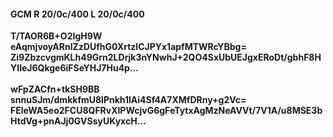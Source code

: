 #### GCM R 20/0c/400 L 20/0c/400
**T/TAOR6B+O2IgH9W**<br/>**eAqmjvoyARnlZzDUfhG0XrtzlCJPYx1apfMTWRcYBbg=**<br/>**Zi9ZbzcvgmKLh49Grn2LDrjk3nYNwhJ+2QO4SxUbUEJgxERoDt/gbhF8HYIleJ6Qkge6iFSeYHJ7Hu4p...**<br/><br/>
**wFpZACfn+tkSH9BB**<br/>**snnuSJm/dmkkfmU8lPnkh1lAi4Sf4A7XMfDRny+g2Vc=**<br/>**FEleWA5eo2FCU8QFRvXlPWcjvG6gFeTytxAgMzNeAVVt/7V1A/u8MSE3bHtdVg+pnAJj0GVSsyUKyxcH...**